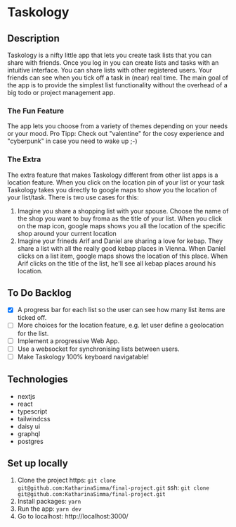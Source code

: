 # Taskology

## Description

Taskology is a nifty little app that lets you create task lists that you can share with friends. Once you log in you can create lists and tasks with an intuitive interface. You can share lists with other registered users. Your friends can see when you tick off a task in (near) real time.
The main goal of the app is to provide the simplest list functionality without the overhead of a big todo or project management app.

### The Fun Feature

The app lets you choose from a variety of themes depending on your needs or your mood. Pro Tipp: Check out "valentine" for the cosy experience and "cyberpunk" in case you need to wake up ;-)

### The Extra

The extra feature that makes Taskology different from other list apps is a location feature. When you click on the location pin of your list or your task Taskology takes you directly to google maps to show you the location of your list/task. There is two use cases for this:

1.  Imagine you share a shopping list with your spouse. Choose the name of the shop you want to buy froma as the title of your list. When you click on the map icon, google maps shows you all the location of the specific shop around your current location
2.  Imagine your frineds Arif and Daniel are sharing a love for kebap. They share a list with all the really good kebap places in Vienna. When Daniel clicks on a list item, google maps shows the location of this place. When Arif clicks on the title of the list, he'll see all kebap places around his location.

## To Do Backlog

- [x] A progress bar for each list so the user can see how many list items are ticked off.
- [ ] More choices for the location feature, e.g. let user define a geolocation for the list.
- [ ] Implement a progressive Web App.
- [ ] Use a websocket for synchronising lists between users.
- [ ] Make Taskology 100% keyboard navigatable!

## Technologies

- nextjs
- react
- typescript
- tailwindcss
- daisy ui
- graphql
- postgres

## Set up locally

1.  Clone the project
    https: `git clone git@github.com:KatharinaSimma/final-project.git`
    ssh: `git clone git@github.com:KatharinaSimma/final-project.git`
2.  Install packages: `yarn`
3.  Run the app: `yarn dev`
4.  Go to localhost: http://localhost:3000/
